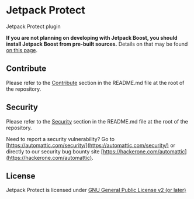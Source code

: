 # Jetpack Protect

Jetpack Protect plugin


**If you are not planning on developing with Jetpack Boost, you should install Jetpack Boost from pre-built sources.** Details on that may be found [on this page](https://github.com/Automattic/jetpack-protect-production).

## Contribute

Please refer to the [Contribute](https://github.com/Automattic/jetpack/blob/master/readme.md#contribute) section in the README.md file at the root of the repository.

## Security

Please refer to the [Security](https://github.com/Automattic/jetpack/blob/master/readme.md#security) section in the README.md file at the root of the repository.

Need to report a security vulnerability? Go to [https://automattic.com/security/](https://automattic.com/security/) or directly to our security bug bounty site [https://hackerone.com/automattic](https://hackerone.com/automattic).

## License

Jetpack Protect is licensed under [GNU General Public License v2 (or later)](../../../LICENSE.txt)
